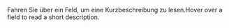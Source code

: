 <span data-ttu-id="60ab5-101">Fahren Sie über ein Feld, um eine Kurzbeschreibung zu lesen.</span><span class="sxs-lookup"><span data-stu-id="60ab5-101">Hover over a field to read a short description.</span></span>
